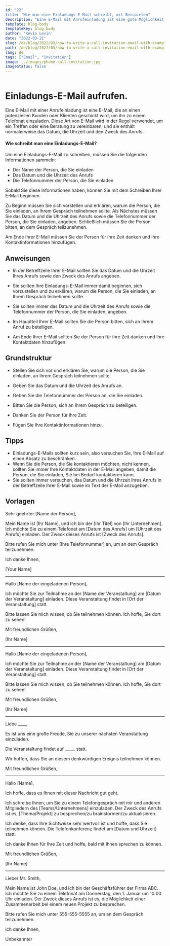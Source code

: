 ```yaml
---
id: "22"
title: "Wie man eine Einladungs-E-Mail schreibt, mit Beispielen"
description: "Eine E-Mail mit Anrufeinladung ist eine gute Möglichkeit, ein Treffen oder eine Beratung mit einem potenziellen Kunden oder Klienten zu vereinbaren."
template: blog-body
templateKey: blog-body
author: 'Kevin Levin'
date: "2022-03-21"
slug: /de/blog/2022/03/how-to-write-a-call-invitation-email-with-examples
path: /de/blog/2022/03/how-to-write-a-call-invitation-email-with-examples
lang: de
tags: ["Email", "Invitation"]
image: ../images/phone-call-invitation.jpg
imageStatus: false
---
```

```toc
```

# Einladungs-E-Mail aufrufen.


Eine E-Mail mit einer Anrufeinladung ist eine E-Mail, die an einen potenziellen Kunden oder Klienten geschickt wird, um ihn zu einem Telefonat einzuladen. Diese Art von E-Mail wird in der Regel verwendet, um ein Treffen oder eine Beratung zu vereinbaren, und sie enthält normalerweise das Datum, die Uhrzeit und den Zweck des Anrufs.

#### Wie schreibt man eine Einladungs-E-Mail?

Um eine Einladungs-E-Mail zu schreiben, müssen Sie die folgenden Informationen sammeln:

- Der Name der Person, die Sie einladen
- Das Datum und die Uhrzeit des Anrufs
- Die Telefonnummer der Person, die Sie einladen

Sobald Sie diese Informationen haben, können Sie mit dem Schreiben Ihrer E-Mail beginnen.

Zu Beginn müssen Sie sich vorstellen und erklären, warum die Person, die Sie einladen, an Ihrem Gespräch teilnehmen sollte. Als Nächstes müssen Sie das Datum und die Uhrzeit des Anrufs sowie die Telefonnummer der Person, die Sie einladen, angeben. Schließlich müssen Sie die Person bitten, an dem Gespräch teilzunehmen.

Am Ende Ihrer E-Mail müssen Sie der Person für ihre Zeit danken und Ihre Kontaktinformationen hinzufügen.

## Anweisungen

- In der Betreffzeile Ihrer E-Mail sollten Sie das Datum und die Uhrzeit Ihres Anrufs sowie den Zweck des Anrufs angeben.

- Sie sollten Ihre Einladungs-E-Mail immer damit beginnen, sich vorzustellen und zu erklären, warum die Person, die Sie einladen, an Ihrem Gespräch teilnehmen sollte.

- Sie sollten immer das Datum und die Uhrzeit des Anrufs sowie die Telefonnummer der Person, die Sie einladen, angeben.

- Im Hauptteil Ihrer E-Mail sollten Sie die Person bitten, sich an Ihrem Anruf zu beteiligen.

- Am Ende Ihrer E-Mail sollten Sie der Person für ihre Zeit danken und Ihre Kontaktdaten hinzufügen.


## Grundstruktur

- Stellen Sie sich vor und erklären Sie, warum die Person, die Sie einladen, an Ihrem Gespräch teilnehmen sollte.

- Geben Sie das Datum und die Uhrzeit des Anrufs an.

- Geben Sie die Telefonnummer der Person an, die Sie einladen.

- Bitten Sie die Person, sich an Ihrem Gespräch zu beteiligen.

- Danken Sie der Person für ihre Zeit.

- Fügen Sie Ihre Kontaktinformationen hinzu.


## Tipps

- Einladungs-E-Mails sollten kurz sein, also versuchen Sie, Ihre E-Mail auf einen Absatz zu beschränken.
- Wenn Sie die Person, die Sie kontaktieren möchten, nicht kennen, sollten Sie immer Ihre Kontaktdaten in der E-Mail angeben, damit die Person, die Sie einladen, Sie bei Bedarf kontaktieren kann.
- Sie sollten immer versuchen, das Datum und die Uhrzeit Ihres Anrufs in der Betreffzeile Ihrer E-Mail sowie im Text der E-Mail anzugeben.

## Vorlagen

Sehr geehrter [Name der Person],

Mein Name ist [Ihr Name], und ich bin der [Ihr Titel] von [Ihr Unternehmen]. Ich möchte Sie zu einem Telefonat am [Datum des Anrufs] um [Uhrzeit des Anrufs] einladen. Der Zweck dieses Anrufs ist [Zweck des Anrufs].

Bitte rufen Sie mich unter [Ihre Telefonnummer] an, um an dem Gespräch teilzunehmen.

Ich danke Ihnen,

[Your Name]

---

Hallo [Name der eingeladenen Person],

Ich möchte Sie zur Teilnahme an der [Name der Veranstaltung] am [Datum der Veranstaltung] einladen. Diese Veranstaltung findet in [Ort der Veranstaltung] statt.

Bitte lassen Sie mich wissen, ob Sie teilnehmen können. Ich hoffe, Sie dort zu sehen!

Mit freundlichen Grüßen,

[Ihr Name]

---

Hallo [Name der eingeladenen Person],

Ich möchte Sie zur Teilnahme an der [Name der Veranstaltung] am [Datum der Veranstaltung] einladen. Diese Veranstaltung findet in [Ort der Veranstaltung] statt.

Bitte lassen Sie mich wissen, ob Sie teilnehmen können. Ich hoffe, Sie dort zu sehen!

Mit freundlichen Grüßen,

[Ihr Name]

---

Liebe ____,

Es ist uns eine große Freude, Sie zu unserer nächsten Veranstaltung einzuladen.

Die Veranstaltung findet auf _____ statt.

Wir hoffen, dass Sie an diesem denkwürdigen Ereignis teilnehmen können.

Mit freundlichen Grüßen,

---

Hallo [Name],

Ich hoffe, dass es Ihnen mit dieser Nachricht gut geht.

Ich schreibe Ihnen, um Sie zu einem Telefongespräch mit mir und anderen Mitgliedern des [Teams/Unternehmens] einzuladen. Der Zweck des Anrufs ist es, [Thema/Projekt] zu besprechen/zu brainstormen/zu aktualisieren.

Ich denke, dass Ihre Sichtweise sehr wertvoll ist und hoffe, dass Sie teilnehmen können. Die Telefonkonferenz findet am [Datum und Uhrzeit] statt.

Ich danke Ihnen für Ihre Zeit und hoffe, bald mit Ihnen sprechen zu können.

Mit freundlichen Grüßen,

[Ihr Name]

---

Lieber Mr. Smith,

Mein Name ist John Doe, und ich bin der Geschäftsführer der Firma ABC. Ich möchte Sie zu einem Telefonat am Donnerstag, den 1. Januar um 10:00 Uhr einladen. Der Zweck dieses Anrufs ist es, die Möglichkeit einer Zusammenarbeit bei einem neuen Projekt zu besprechen.

Bitte rufen Sie mich unter 555-555-5555 an, um an dem Gespräch teilzunehmen.

Ich danke Ihnen,

Unbekannter
